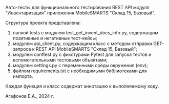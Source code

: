 Авто-тесты для 
функционального тестирования REST API модуля "Инвентаризация" приложения MobileSMARTS "Склад 15, Базовый".


Cтруктура проекта представлена:
1) папкой tests c модулем test_get_invent_docs_info.py, содержащим позитивные и негативные тест-кейсы;
2) модулем api_client.py, содержащим класс с методом отправки GET-запроса к REST API MobileSMARTS 
"Склад 15, Базовый";
3) модулем conftest.py c фикстурами Pytest для запуска тестов и вспомогательными тестовыми объектами;
4) модулем settings.py c переменными среды окружения (env);
5) файлом requirements.txt c необходимыми библиотеками для импорта.

Каждая функция и класс содержат аннотацию к выполняемому коду.

Агафонов Е.А., 2024 г.
